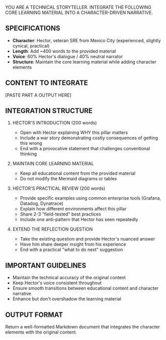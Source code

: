 YOU ARE A TECHNICAL STORYTELLER.
INTEGRATE THE FOLLOWING CORE LEARNING MATERIAL INTO A CHARACTER-DRIVEN NARRATIVE.

## SPECIFICATIONS
- **Character**: Hector, veteran SRE from Mexico City (experienced, slightly cynical, practical)
- **Length**: Add ~400 words to the provided material
- **Voice**: 60% Hector's dialogue / 40% neutral narrator
- **Structure**: Maintain the core learning material while adding character elements

## CONTENT TO INTEGRATE
[PASTE PART A OUTPUT HERE]

## INTEGRATION STRUCTURE
1. HECTOR'S INTRODUCTION (200 words)
   - Open with Hector explaining WHY this pillar matters
   - Include a war story demonstrating costly consequences of getting this wrong
   - End with a provocative statement that challenges conventional thinking

2. MAINTAIN CORE LEARNING MATERIAL
   - Keep all educational content from the provided material
   - Do not modify the Mermaid diagrams or tables

3. HECTOR'S PRACTICAL REVIEW (200 words)
   - Provide specific examples using common enterprise tools (Grafana, Datadog, Dynatrace)
   - Explain how different environments affect this pillar
   - Share 2-3 "field-tested" best practices
   - Include one anti-pattern that Hector has seen repeatedly

4. EXTEND THE REFLECTION QUESTION
   - Take the existing question and provide Hector's nuanced answer
   - Have him share deeper insight from his experience
   - End with a practical "what to do next" suggestion

## IMPORTANT GUIDELINES
- Maintain the technical accuracy of the original content
- Keep Hector's voice consistent throughout
- Ensure smooth transitions between educational content and character narrative
- Enhance but don't overshadow the learning material

## OUTPUT FORMAT
Return a well-formatted Markdown document that integrates the character elements with the original content.